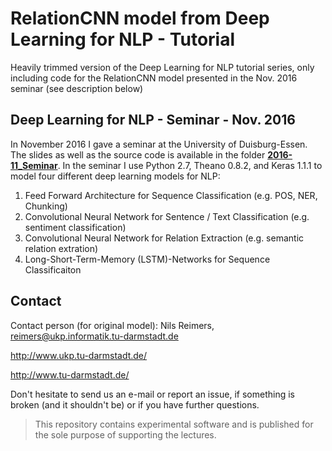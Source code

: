 # RelationCNN model from Deep Learning for NLP - Tutorial

Heavily trimmed version of the Deep Learning for NLP tutorial series, only including code for the RelationCNN model
presented in the Nov. 2016 seminar (see description below)

## Deep Learning for NLP - Seminar - Nov. 2016
In November 2016 I gave a seminar at the University of Duisburg-Essen. The slides as well as the source code is available in the folder **[2016-11_Seminar](2016-11_Seminar/)**. In the seminar I use Python 2.7, Theano 0.8.2, and Keras 1.1.1 to model four different deep learning models for NLP:

1. Feed Forward Architecture for Sequence Classification (e.g. POS, NER, Chunking)
2. Convolutional Neural Network for Sentence / Text Classification (e.g. sentiment classification)
3. Convolutional Neural Network for Relation Extraction (e.g. semantic relation extration)
4. Long-Short-Term-Memory (LSTM)-Networks for Sequence Classificaiton 


## Contact

Contact person (for original model): Nils Reimers, reimers@ukp.informatik.tu-darmstadt.de

http://www.ukp.tu-darmstadt.de/


http://www.tu-darmstadt.de/

Don't hesitate to send us an e-mail or report an issue, if something is broken (and it shouldn't be) or if you have further questions.

> This repository contains experimental software and is published for the sole purpose of supporting the lectures. 
